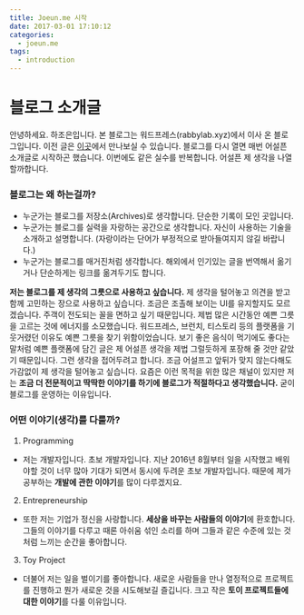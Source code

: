 ```yaml
---
title: Joeun.me 시작
date: 2017-03-01 17:10:12
categories:
  - joeun.me
tags:
  - introduction
---
```


# 블로그 소개글
안녕하세요. 하조은입니다. 
본 블로그는 워드프레스(rabbylab.xyz)에서 이사 온 블로그입니다. 이전 글은 [이곳](http://joeun.me/categories/rabbylab-wordpress/)에서 만나보실 수 있습니다.
블로그를 다시 열면 매번 어설픈 소개글로 시작하곤 했습니다. 이번에도 같은 실수를 반복합니다. 어설픈 제 생각을 나열할까합니다.


### 블로그는 왜 하는걸까?
- 누군가는 블로그를 저장소(Archives)로 생각합니다. 단순한 기록이 모인 곳입니다.
- 누군가는 블로그를 실력을 자랑하는 공간으로 생각합니다. 자신이 사용하는 기술을 소개하고 설명합니다. (자랑이라는 단어가 부정적으로 받아들여지지 않길 바랍니다.) 
- 누군가는 블로그를 매거진처럼 생각합니다. 해외에서 인기있는 글을 번역해서 옮기거나 단순하게는 링크를 옮겨두기도 합니다.

**저는 블로그를 제 생각의 그릇으로 사용하고 싶습니다.** 제 생각을 털어놓고 의견을 받고 함께 고민하는 장으로 사용하고 싶습니다. 조금은 조촐해 보이는 UI를 유지할지도 모르겠습니다. 주객이 전도되는 꼴을 면하고 싶기 때문입니다.
제법 많은 시간동안 예쁜 그릇을 고르는 것에 에너지를 소모했습니다. 워드프레스, 브런치, 티스토리 등의 플랫폼을 기웃거렸던 이유도 예쁜 그릇을 찾기 위함이었습니다. 보기 좋은 음식이 먹기에도 좋다는 말처럼 예쁜 플랫폼에 담긴 글은 제 어설픈 생각을 제법 그럴듯하게 포장해 줄 것만 같았기 때문입니다.
그런 생각을 접어두려고 합니다. 조금 어설프고 앞뒤가 맞지 않는다해도 가감없이 제 생각을 털어놓고 싶습니다. 요즘은 이런 목적을 위한 많은 채널이 있지만 저는 **조금 더 전문적이고 딱딱한 이야기를 하기에 블로그가 적절하다고 생각했습니다.** 굳이 블로그를 운영하는 이유입니다.


### 어떤 이야기(생각)를 다룰까?
1. Programming
  - 저는 개발자입니다. 초보 개발자입니다. 지난 2016년 8월부터 일을 시작했고 배워야할 것이 너무 많아 기대가 되면서 동시에 두려운 초보 개발자입니다. 때문에 제가 공부하는 **개발에 관한 이야기**를 많이 다루겠지요.
2. Entrepreneurship
  - 또한 저는 기업가 정신을 사랑합니다. **세상을 바꾸는 사람들의 이야기**에 환호합니다. 그들의 이야기를 다루고 때론 아쉬움 섞인 소리를 하며 그들과 같은 수준에 있는 것처럼 느끼는 순간을 좋아합니다.
3. Toy Project
  - 더불어 저는 일을 벌이기를 좋아합니다. 새로운 사람들을 만나 열정적으로 프로젝트를 진행하고 뭔가 새로운 것을 시도해보길 즐깁니다. 크고 작은 **토이 프로젝트들에 대한 이야기**를 다룰 이유입니다.